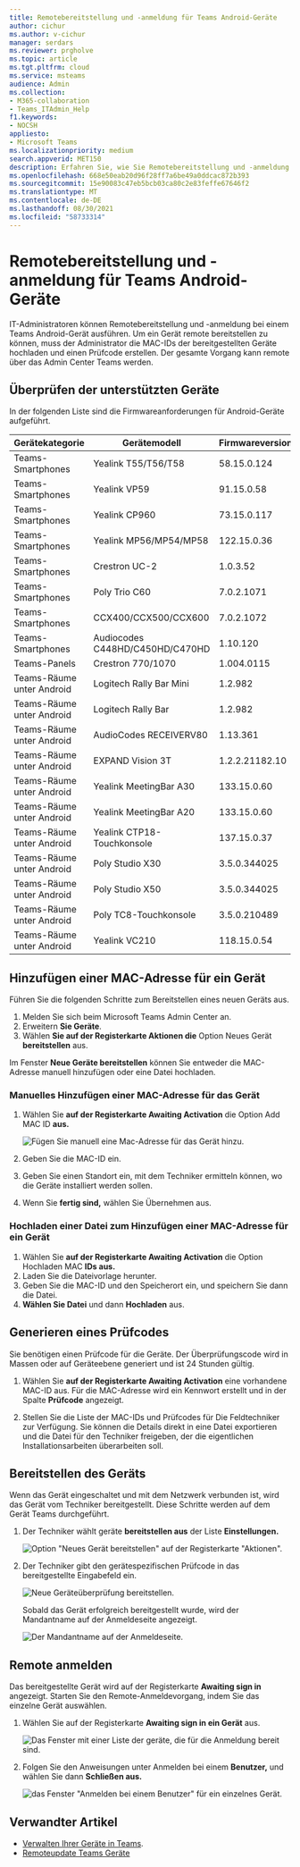 ```yaml
---
title: Remotebereitstellung und -anmeldung für Teams Android-Geräte
author: cichur
ms.author: v-cichur
manager: serdars
ms.reviewer: prgholve
ms.topic: article
ms.tgt.pltfrm: cloud
ms.service: msteams
audience: Admin
ms.collection:
- M365-collaboration
- Teams_ITAdmin_Help
f1.keywords:
- NOCSH
appliesto:
- Microsoft Teams
ms.localizationpriority: medium
search.appverid: MET150
description: Erfahren Sie, wie Sie Remotebereitstellung und -anmeldung für Teams Android-Geräte verwenden.
ms.openlocfilehash: 668e50eab20d96f28ff7a6be49a0ddcac872b393
ms.sourcegitcommit: 15e90083c47eb5bcb03ca80c2e83feffe67646f2
ms.translationtype: MT
ms.contentlocale: de-DE
ms.lasthandoff: 08/30/2021
ms.locfileid: "58733314"
---
```

# <a name="remote-provisioning-and-sign-in-for-teams-android-devices"></a>Remotebereitstellung und -anmeldung für Teams Android-Geräte

IT-Administratoren können Remotebereitstellung und -anmeldung bei einem Teams Android-Gerät ausführen. Um ein Gerät remote bereitstellen zu können, muss der Administrator die MAC-IDs der bereitgestellten Geräte hochladen und einen Prüfcode erstellen. Der gesamte Vorgang kann remote über das Admin Center Teams werden.

## <a name="review-the-supported-devices"></a>Überprüfen der unterstützten Geräte

In der folgenden Liste sind die Firmwareanforderungen für Android-Geräte aufgeführt.

|Gerätekategorie|Gerätemodell|Firmwareversion|
|-|-|-|
|Teams-Smartphones|Yealink T55/T56/T58|58.15.0.124|
|Teams-Smartphones|Yealink VP59|91.15.0.58|
|Teams-Smartphones|Yealink CP960|73.15.0.117|
|Teams-Smartphones|Yealink MP56/MP54/MP58|122.15.0.36|
|Teams-Smartphones|Crestron UC-2|1.0.3.52|
|Teams-Smartphones|  Poly Trio C60|  7.0.2.1071|
|Teams-Smartphones|  CCX400/CCX500/CCX600    |7.0.2.1072|
|Teams-Smartphones|  Audiocodes C448HD/C450HD/C470HD|   1.10.120|
|Teams-Panels|  Crestron 770/1070|  1.004.0115|
|Teams-Räume unter Android|Logitech Rally Bar Mini|1.2.982|
|Teams-Räume unter Android|Logitech Rally Bar|1.2.982|
|Teams-Räume unter Android|AudioCodes RECEIVERV80|1.13.361|
|Teams-Räume unter Android|EXPAND Vision 3T|1.2.2.21182.10|
|Teams-Räume unter Android|Yealink MeetingBar A30|133.15.0.60|
|Teams-Räume unter Android|Yealink MeetingBar A20|133.15.0.60|
|Teams-Räume unter Android|Yealink CTP18-Touchkonsole|137.15.0.37|
|Teams-Räume unter Android|Poly Studio X30|3.5.0.344025|
|Teams-Räume unter Android|Poly Studio X50|3.5.0.344025|
|Teams-Räume unter Android|Poly TC8-Touchkonsole |3.5.0.210489|
|Teams-Räume unter Android|Yealink VC210|118.15.0.54|

## <a name="add-a-device-mac-address"></a>Hinzufügen einer MAC-Adresse für ein Gerät

Führen Sie die folgenden Schritte zum Bereitstellen eines neuen Geräts aus.

1. Melden Sie sich beim Microsoft Teams Admin Center an.
2. Erweitern **Sie Geräte**.
3. Wählen **Sie auf der Registerkarte Aktionen die** Option Neues Gerät **bereitstellen** aus.

Im Fenster **Neue Geräte bereitstellen** können Sie entweder die MAC-Adresse manuell hinzufügen oder eine Datei hochladen.

### <a name="manually-add-a-device-mac-address"></a>Manuelles Hinzufügen einer MAC-Adresse für das Gerät

1. Wählen Sie **auf der Registerkarte Awaiting Activation** die Option Add MAC ID **aus.**

   ![Fügen Sie manuell eine Mac-Adresse für das Gerät hinzu.](../media/remote-provision-6.png)

1. Geben Sie die MAC-ID ein.
1. Geben Sie einen Standort ein, mit dem Techniker ermitteln können, wo die Geräte installiert werden sollen.
1. Wenn Sie **fertig sind,** wählen Sie Übernehmen aus.

### <a name="upload-a-file-to-add-a-device-mac-address"></a>Hochladen einer Datei zum Hinzufügen einer MAC-Adresse für ein Gerät

1. Wählen Sie **auf der Registerkarte Awaiting Activation** die Option Hochladen MAC **IDs aus.**
2. Laden Sie die Dateivorlage herunter.
3. Geben Sie die MAC-ID und den Speicherort ein, und speichern Sie dann die Datei.
4. **Wählen Sie Datei** und dann **Hochladen** aus.

## <a name="generate-a-verification-code"></a>Generieren eines Prüfcodes

Sie benötigen einen Prüfcode für die Geräte. Der Überprüfungscode wird in Massen oder auf Geräteebene generiert und ist 24 Stunden gültig.

1. Wählen Sie **auf der Registerkarte Awaiting Activation** eine vorhandene MAC-ID aus.
   Für die MAC-Adresse wird ein Kennwort erstellt und in der Spalte **Prüfcode** angezeigt.

2. Stellen Sie die Liste der MAC-IDs und Prüfcodes für Die Feldtechniker zur Verfügung. Sie können die Details direkt in eine Datei exportieren und die Datei für den Techniker freigeben, der die eigentlichen Installationsarbeiten überarbeiten soll.

## <a name="provision-the-device"></a>Bereitstellen des Geräts

Wenn das Gerät eingeschaltet und mit dem Netzwerk verbunden ist, wird das Gerät vom Techniker bereitgestellt. Diese Schritte werden auf dem Gerät Teams durchgeführt.

1. Der Techniker wählt geräte **bereitstellen aus** der Liste **Einstellungen.**  

   ![Option "Neues Gerät bereitstellen" auf der Registerkarte "Aktionen".](../media/provision-device1.png)
  
2. Der Techniker gibt den gerätespezifischen Prüfcode in das bereitgestellte Eingabefeld ein.

   ![Neue Geräteüberprüfung bereitstellen.](../media/provision-device-verification1.png)

   Sobald das Gerät erfolgreich bereitgestellt wurde, wird der Mandantname auf der Anmeldeseite angezeigt.

   ![Der Mandantname auf der Anmeldeseite.](../media/provision-code.png)

## <a name="sign-in-remotely"></a>Remote anmelden

Das bereitgestellte Gerät wird auf der Registerkarte **Awaiting sign in** angezeigt. Starten Sie den Remote-Anmeldevorgang, indem Sie das einzelne Gerät auswählen.

1. Wählen Sie auf der Registerkarte **Awaiting sign in ein Gerät** aus.

   ![Das Fenster mit einer Liste der geräte, die für die Anmeldung bereit sind.](../media/remote-device1.png)

2. Folgen Sie den Anweisungen unter Anmelden bei einem **Benutzer,** und wählen Sie dann **Schließen aus.**

   ![das Fenster "Anmelden bei einem Benutzer" für ein einzelnes Gerät.](../media/sign-in-user.png)

## <a name="related-article"></a>Verwandter Artikel

- [Verwalten Ihrer Geräte in Teams](device-management.md).
- [Remoteupdate Teams Geräte](remote-update.md)

